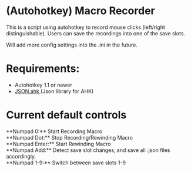 # (Autohotkey) Macro Recorder
<p> This is a script using autohotkey to record mouse clicks (left/right distinguishable).
Users can save the recordings into one of the save slots.

Will add more config settings into the .ini in the future.
</p>

# Requirements:
<ul>
  <li>Autohotkey 1.1 or newer</li>
  <li><a href="https://github.com/cocobelgica/AutoHotkey-JSON">JSON.ahk </a> (Json library for AHK)</li>
</ul>

# Current default controls
<div>
**Numpad 0:** Start Recording Macro <br>
**Numpad Dot:** Stop Recording/Rewinding Macro  <br>
**Numpad Enter:** Start Rewinding Macro <br>
**Numpad Add:** Detect save slot changes, and save all .json files accordingly. <br>
**Numpad 1-9:** Switch between save slots 1-9 <br>
</div>
